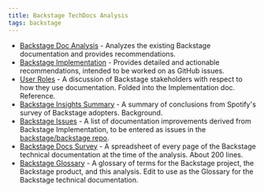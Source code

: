 ```yaml
---
title: Backstage TechDocs Analysis
tags: backstage
---
```


- [Backstage Doc Analysis](backstage-analysis.md) - Analyzes the existing Backstage documentation and provides recommendations.
- [Backstage Implementation](backstage-implementation.md) - Provides detailed and actionable recommendations, intended to be worked on as GitHub issues.
- [User Roles](user-roles.md) - A discussion of Backstage stakeholders with respect to how they use documentation. Folded into the Implementation doc. Reference.
- [Backstage Insights Summary](backstage-insights-summary.md) - A summary of conclusions from Spotify's survey of Backstage adopters. Background.
- [Backstage Issues](backstage-issues.md) - A list of documentation improvements derived from Backstage Implementation, to be entered as issues in the [backstage/backstage repo](https://github.com/backstage/backstage/issues/21893).
- [Backstage Docs Survey](backstage-doc-survey.csv) - A spreadsheet of every page of the Backstage technical documentation at the time of the analysis. About 200 lines.
- [Backstage Glossary](backstage-glossary.md) - A glossary of terms for the Backstage project, the Backstage product, and this analysis. Edit to use as the Glossary for the Backstage technical documentation.
